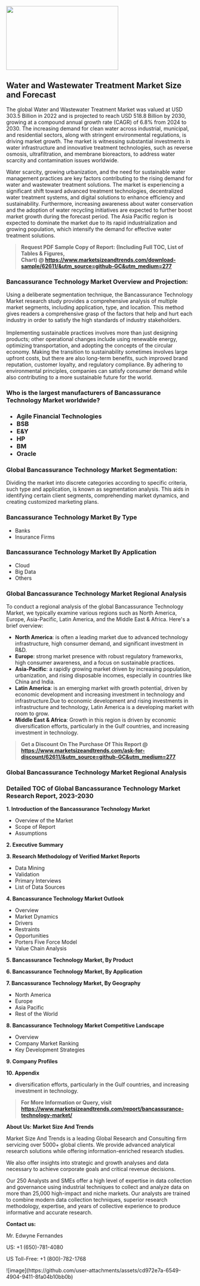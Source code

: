 <p><img class="alignnone size-medium wp-image-20088" src="https://ffe5etoiles.com/wp-content/uploads/2024/12/MST1-300x171.png" alt="" width="300" height="171" /></p><h2>Water and Wastewater Treatment Market Size and Forecast</h2><p>The global Water and Wastewater Treatment Market was valued at USD 303.5 Billion in 2022 and is projected to reach USD 518.8 Billion by 2030, growing at a compound annual growth rate (CAGR) of 6.8% from 2024 to 2030. The increasing demand for clean water across industrial, municipal, and residential sectors, along with stringent environmental regulations, is driving market growth. The market is witnessing substantial investments in water infrastructure and innovative treatment technologies, such as reverse osmosis, ultrafiltration, and membrane bioreactors, to address water scarcity and contamination issues worldwide.</p><p>Water scarcity, growing urbanization, and the need for sustainable water management practices are key factors contributing to the rising demand for water and wastewater treatment solutions. The market is experiencing a significant shift toward advanced treatment technologies, decentralized water treatment systems, and digital solutions to enhance efficiency and sustainability. Furthermore, increasing awareness about water conservation and the adoption of water recycling initiatives are expected to further boost market growth during the forecast period. The Asia Pacific region is expected to dominate the market due to its rapid industrialization and growing population, which intensify the demand for effective water treatment solutions.</p></p><blockquote id="" class=""><strong>Request PDF Sample Copy of Report: (Including Full TOC, List of Tables &amp; Figures, Chart)&nbsp;@&nbsp;<strong><a href="https://www.marketsizeandtrends.com/download-sample/62611/&utm_source=github-GC&utm_medium=277" target="_blank">https://www.marketsizeandtrends.com/download-sample/62611/&utm_source=github-GC&utm_medium=277</a></strong></strong></blockquote><h3 id="" class="">Bancassurance Technology Market&nbsp;Overview and Projection:</h3><p id="" class="">Using a deliberate segmentation technique, the Bancassurance Technology Market research study provides a comprehensive analysis of multiple market segments, including application, type, and location. This method gives readers a comprehensive grasp of the factors that help and hurt each industry in order to satisfy the high standards of industry stakeholders. <br /> <br />Implementing sustainable practices involves more than just designing products; other operational changes include using renewable energy, optimizing transportation, and adopting the concepts of the circular economy. Making the transition to sustainability sometimes involves large upfront costs, but there are also long-term benefits, such improved brand reputation, customer loyalty, and regulatory compliance. By adhering to environmental principles, companies can satisfy consumer demand while also contributing to a more sustainable future for the world.</p><h3 id="" class="">Who is the largest manufacturers of&nbsp;Bancassurance Technology Market worldwide?</h3><h3 class=""><p><ul><li>Agile Financial Technologies </li><li> BSB </li><li> E&Y </li><li> HP </li><li> BM </li><li> Oracle</li></ul></p></h3><h3 id="" class="">Global&nbsp;Bancassurance Technology Market Segmentation:</h3><p id="" class="">Dividing the market into discrete categories according to specific criteria, such type and application, is known as segmentation analysis. This aids in identifying certain client segments, comprehending market dynamics, and creating customized marketing plans.</p><h3 id="" class="">Bancassurance Technology Market&nbsp;By Type</h3><p><p><ul><li>Banks</li><li> Insurance Firms</p></li></ul></p></p><h3 id="" class="">Bancassurance Technology Market&nbsp;By Application</h3><p class=""><p><ul><li>Cloud</li><li> Big Data</li><li> Others</li></ul></p></p><h3 id="" class="">Global Bancassurance Technology Market Regional Analysis</h3><p id="" class="">To conduct a regional analysis of the global Bancassurance Technology Market, we typically examine various regions such as North America, Europe, Asia-Pacific, Latin America, and the Middle East &amp; Africa. Here's a brief overview:</p><ul><li><strong>North America</strong>: is often a leading market due to advanced technology infrastructure, high consumer demand, and significant investment in R&amp;D.</li><li><strong>Europe</strong>: strong market presence with robust regulatory frameworks, high consumer awareness, and a focus on sustainable practices.</li><li><strong>Asia-Pacific</strong>: a rapidly growing market driven by increasing population, urbanization, and rising disposable incomes, especially in countries like China and India.</li><li><strong>Latin America</strong>: is an emerging market with growth potential, driven by economic development and increasing investment in technology and infrastructure.Due to economic development and rising investments in infrastructure and technology, Latin America is a developing market with room to grow.</li><li><strong>Middle East &amp; Africa</strong>: Growth in this region is driven by economic diversification efforts, particularly in the Gulf countries, and increasing investment in technology.</li></ul><blockquote id="" class=""><strong>Get a Discount On The Purchase Of This Report @ <strong><a href="https://www.marketsizeandtrends.com/ask-for-discount/62611/&utm_source=github-GC&utm_medium=277" target="_blank">https://www.marketsizeandtrends.com/ask-for-discount/62611/&utm_source=github-GC&utm_medium=277</a></strong></strong></blockquote><h3 id="" class="">Global Bancassurance Technology Market Regional Analysis</h3><h3 id="" class="">Detailed TOC of Global Bancassurance Technology Market Research Report, 2023-2030</h3><p id="" class=""><strong>1. Introduction of the Bancassurance Technology Market</strong></p><ul><li>Overview of the Market</li><li>Scope of Report</li><li>Assumptions</li></ul><p id="" class=""><strong>2. Executive Summary</strong></p><p id="" class=""><strong>3. Research Methodology of Verified Market Reports</strong></p><ul><li>Data Mining</li><li>Validation</li><li>Primary Interviews</li><li>List of Data Sources</li></ul><p id="" class=""><strong>4. Bancassurance Technology Market Outlook</strong></p><ul><li>Overview</li><li>Market Dynamics</li><li>Drivers</li><li>Restraints</li><li>Opportunities</li><li>Porters Five Force Model</li><li>Value Chain Analysis</li></ul><p id="" class=""><strong>5. Bancassurance Technology Market, By Product</strong></p><p id="" class=""><strong>6. Bancassurance Technology Market, By Application</strong></p><p id="" class=""><strong>7. Bancassurance Technology Market, By Geography</strong></p><ul><li>North America</li><li>Europe</li><li>Asia Pacific</li><li>Rest of the World</li></ul><p id="" class=""><strong>8. Bancassurance Technology Market Competitive Landscape</strong></p><ul><li>Overview</li><li>Company Market Ranking</li><li>Key Development Strategies</li></ul><p id="" class=""><strong>9. Company Profiles</strong></p><p id="" class=""><strong>10. Appendix</strong></p><ul><li>diversification efforts, particularly in the Gulf countries, and increasing investment in technology.</li></ul><blockquote id="" class=""><strong>For More Information or Query, visit <strong><strong><a href="https://www.marketsizeandtrends.com/report/bancassurance-technology-market/" target="_blank">https://www.marketsizeandtrends.com/report/bancassurance-technology-market/</a></strong></strong></strong></blockquote><p id="" class=""><strong>About Us: Market Size And Trends</strong></p><p id="" class="">Market Size And Trends is a leading Global Research and Consulting firm servicing over 5000+ global clients. We provide advanced analytical research solutions while offering information-enriched research studies.</p><p id="" class="">We also offer insights into strategic and growth analyses and data necessary to achieve corporate goals and critical revenue decisions.</p><p id="" class="">Our 250 Analysts and SMEs offer a high level of expertise in data collection and governance using industrial techniques to collect and analyze data on more than 25,000 high-impact and niche markets. Our analysts are trained to combine modern data collection techniques, superior research methodology, expertise, and years of collective experience to produce informative and accurate research.</p><p id="" class=""><strong>Contact us:</strong></p><p id="" class="">Mr. Edwyne Fernandes</p><p id="" class="">US: +1 (650)-781-4080</p><p id="" class="">US Toll-Free: +1 (800)-782-1768</p>
![image](https://github.com/user-attachments/assets/cd972e7a-6549-4904-9411-8fa04b10bb0b)
